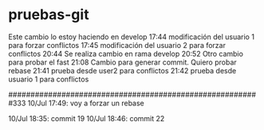 # pruebas-git

Este cambio lo estoy haciendo en develop
17:44 modificación del usuario 1 para forzar conflictos
17:45 modificación del usuario 2 para forzar conflictos
20:44 Se realiza cambio en rama develop
20:52 Otro cambio para probar el fast
21:08 Cambio para generar commit. Quiero probar  rebase
21:41 prueba desde user2 para conflictos
21:42 prueba desde usuario 1 para conflictos

#########################################################333
10/Jul 17:49: voy a forzar un rebase

10/Jul 18:35: commit 19
10/Jul 18:46: commit 22